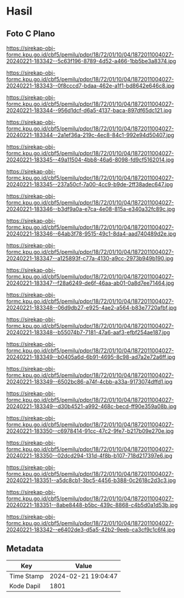 # Hasil

## Foto C Plano

https://sirekap-obj-formc.kpu.go.id/cbf5/pemilu/pdpr/18/72/01/10/04/1872011004027-20240221-183342--5c63f196-8789-4d52-a466-1bb5be3a8374.jpg

https://sirekap-obj-formc.kpu.go.id/cbf5/pemilu/pdpr/18/72/01/10/04/1872011004027-20240221-183343--0f8cccd7-bdaa-462e-a1f1-bd8642e646c8.jpg

https://sirekap-obj-formc.kpu.go.id/cbf5/pemilu/pdpr/18/72/01/10/04/1872011004027-20240221-183344--956d1dcf-d6a5-4137-baca-897df65dc121.jpg

https://sirekap-obj-formc.kpu.go.id/cbf5/pemilu/pdpr/18/72/01/10/04/1872011004027-20240221-183344--2a1ef36a-219c-4ec8-84c1-992e94d50407.jpg

https://sirekap-obj-formc.kpu.go.id/cbf5/pemilu/pdpr/18/72/01/10/04/1872011004027-20240221-183345--49a11504-4bb8-46a6-8098-fd9cf5162014.jpg

https://sirekap-obj-formc.kpu.go.id/cbf5/pemilu/pdpr/18/72/01/10/04/1872011004027-20240221-183345--237a50cf-7a00-4cc9-b9de-2ff38adec647.jpg

https://sirekap-obj-formc.kpu.go.id/cbf5/pemilu/pdpr/18/72/01/10/04/1872011004027-20240221-183346--b3df9a0a-e7ca-4e08-815a-e340a32fc89c.jpg

https://sirekap-obj-formc.kpu.go.id/cbf5/pemilu/pdpr/18/72/01/10/04/1872011004027-20240221-183346--64ab3f78-9515-49c1-8da4-aad740489d2e.jpg

https://sirekap-obj-formc.kpu.go.id/cbf5/pemilu/pdpr/18/72/01/10/04/1872011004027-20240221-183347--a125893f-c77a-4130-a9cc-2973b949b190.jpg

https://sirekap-obj-formc.kpu.go.id/cbf5/pemilu/pdpr/18/72/01/10/04/1872011004027-20240221-183347--f28a6249-de6f-46aa-ab01-0a8d7ee71464.jpg

https://sirekap-obj-formc.kpu.go.id/cbf5/pemilu/pdpr/18/72/01/10/04/1872011004027-20240221-183348--06d9db27-e925-4ae2-a564-b83e7720afbf.jpg

https://sirekap-obj-formc.kpu.go.id/cbf5/pemilu/pdpr/18/72/01/10/04/1872011004027-20240221-183348--b55074b7-7181-47a6-aaf3-efbf254ae187.jpg

https://sirekap-obj-formc.kpu.go.id/cbf5/pemilu/pdpr/18/72/01/10/04/1872011004027-20240221-183349--b0405a6d-6b91-4695-8c98-ad7a2e72a6ff.jpg

https://sirekap-obj-formc.kpu.go.id/cbf5/pemilu/pdpr/18/72/01/10/04/1872011004027-20240221-183349--6502bc86-a74f-4cbb-a33a-9173074dffd1.jpg

https://sirekap-obj-formc.kpu.go.id/cbf5/pemilu/pdpr/18/72/01/10/04/1872011004027-20240221-183349--d30b4521-a992-468c-becd-ff90e359a08b.jpg

https://sirekap-obj-formc.kpu.go.id/cbf5/pemilu/pdpr/18/72/01/10/04/1872011004027-20240221-183350--c6978414-91cc-47c2-9fe7-b217b09e270e.jpg

https://sirekap-obj-formc.kpu.go.id/cbf5/pemilu/pdpr/18/72/01/10/04/1872011004027-20240221-183350--02dcd294-131d-4f8b-b107-718d217397e6.jpg

https://sirekap-obj-formc.kpu.go.id/cbf5/pemilu/pdpr/18/72/01/10/04/1872011004027-20240221-183351--a5dc8cb1-3bc5-4456-b388-0c2618c2d3c3.jpg

https://sirekap-obj-formc.kpu.go.id/cbf5/pemilu/pdpr/18/72/01/10/04/1872011004027-20240221-183351--8abe8448-b5bc-439c-8868-c4b5d0a1d53b.jpg

https://sirekap-obj-formc.kpu.go.id/cbf5/pemilu/pdpr/18/72/01/10/04/1872011004027-20240221-183342--e6402de3-d5a5-42b2-9eeb-ca3cf9c1c6f4.jpg


## Metadata

| Key        | Value               |
| ---------- | ------------------- |
| Time Stamp | 2024-02-21 19:04:47 |
| Kode Dapil | 1801                |



